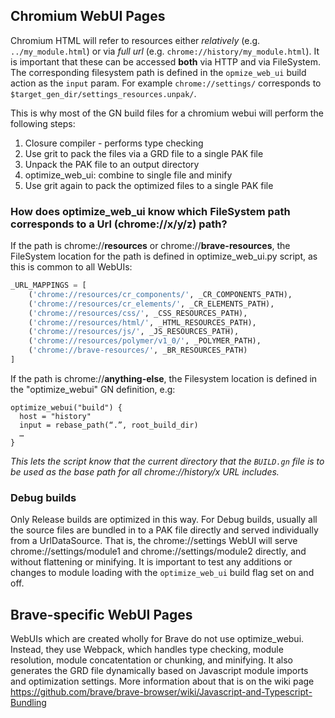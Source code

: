## Chromium WebUI Pages
Chromium HTML will refer to resources either _relatively_ (e.g. `../my_module.html`) or via _full url_ (e.g. `chrome://history/my_module.html`). It is important that these can be accessed **both** via HTTP and via FileSystem. The corresponding filesystem path is defined in the `opmize_web_ui` build action as the `input` param. For example `chrome://settings/` corresponds to `$target_gen_dir/settings_resources.unpak/`.

This is why most of the GN build files for a chromium webui will perform the following steps:
1. Closure compiler - performs type checking
2. Use grit to pack the files via a GRD file to a single PAK file
3. Unpack the PAK file to an output directory
4. optimize_web_ui: combine to single file and minify
5. Use grit again to pack the optimized files to a single PAK file

### How does optimize_web_ui know which FileSystem path corresponds to a Url (chrome://x/y/z) path?

If the path is chrome://**resources** or chrome://**brave-resources**, the FileSystem location for the path is defined in optimize_web_ui.py script, as this is common to all WebUIs:
```python
_URL_MAPPINGS = [
    ('chrome://resources/cr_components/', _CR_COMPONENTS_PATH),
    ('chrome://resources/cr_elements/', _CR_ELEMENTS_PATH),
    ('chrome://resources/css/', _CSS_RESOURCES_PATH),
    ('chrome://resources/html/', _HTML_RESOURCES_PATH),
    ('chrome://resources/js/', _JS_RESOURCES_PATH),
    ('chrome://resources/polymer/v1_0/', _POLYMER_PATH),
    ('chrome://brave-resources/', _BR_RESOURCES_PATH)
]
```

If the path is chrome://**anything-else**, the Filesystem location is defined in the "optimize_webui" GN definition, e.g:
```
optimize_webui("build") {
  host = "history"
  input = rebase_path(“.”, root_build_dir)
  …
}
```
_This lets the script know that the current directory that the `BUILD.gn` file is to be used as the base path for all chrome://history/x URL includes._

### Debug builds
Only Release builds are optimized in this way. For Debug builds, usually all the source files are bundled in to a PAK file directly and served individually from a UrlDataSource. That is, the chrome://settings WebUI will serve chrome://settings/module1 and chrome://settings/module2 directly, and without flattening or minifying.
It is important to test any additions or changes to module loading with the `optimize_web_ui` build flag set on and off.

## Brave-specific WebUI Pages
WebUIs which are created wholly for Brave do not use optimize_webui. Instead, they use Webpack, which handles type checking, module resolution, module concatentation or chunking, and minifying. It also generates the GRD file dynamically based on Javascript module imports and optimization settings. More information about that is on the wiki page https://github.com/brave/brave-browser/wiki/Javascript-and-Typescript-Bundling
